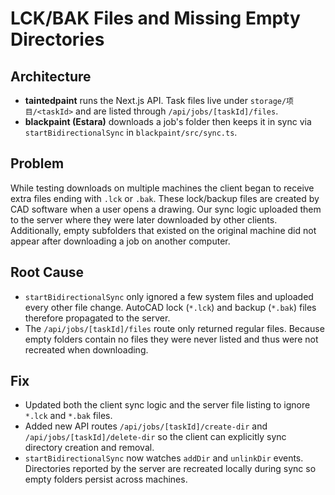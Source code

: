 # LCK/BAK Files and Missing Empty Directories

## Architecture
- **taintedpaint** runs the Next.js API. Task files live under `storage/项目/<taskId>` and are listed through `/api/jobs/[taskId]/files`.
- **blackpaint (Estara)** downloads a job's folder then keeps it in sync via `startBidirectionalSync` in `blackpaint/src/sync.ts`.

## Problem
While testing downloads on multiple machines the client began to receive extra files ending with `.lck` or `.bak`. These lock/backup files are created by CAD software when a user opens a drawing. Our sync logic uploaded them to the server where they were later downloaded by other clients. Additionally, empty subfolders that existed on the original machine did not appear after downloading a job on another computer.

## Root Cause
- `startBidirectionalSync` only ignored a few system files and uploaded every other file change. AutoCAD lock (`*.lck`) and backup (`*.bak`) files therefore propagated to the server.
- The `/api/jobs/[taskId]/files` route only returned regular files. Because empty folders contain no files they were never listed and thus were not recreated when downloading.

## Fix
- Updated both the client sync logic and the server file listing to ignore `*.lck` and `*.bak` files.
- Added new API routes `/api/jobs/[taskId]/create-dir` and `/api/jobs/[taskId]/delete-dir` so the client can explicitly sync directory creation and removal.
- `startBidirectionalSync` now watches `addDir` and `unlinkDir` events. Directories reported by the server are recreated locally during sync so empty folders persist across machines.


